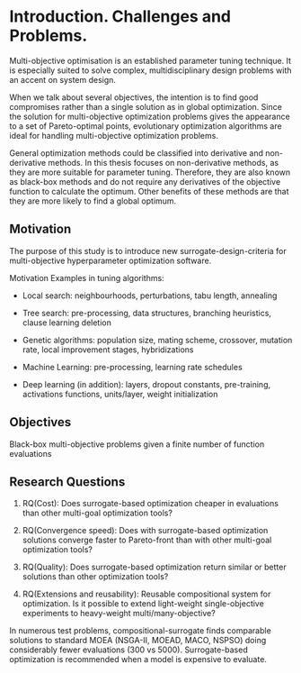 Introduction. Challenges and Problems.
======================================

Multi-objective optimisation is an established parameter tuning
technique. It is especially suited to solve complex, multidisciplinary
design problems with an accent on system design.

When we talk about several objectives, the intention is to find good
compromises rather than a single solution as in global optimization.
Since the solution for multi-objective optimization problems gives the
appearance to a set of Pareto-optimal points, evolutionary optimization
algorithms are ideal for handling multi-objective optimization problems.

General optimization methods could be classified into derivative and
non-derivative methods. In this thesis focuses on non-derivative
methods, as they are more suitable for parameter tuning. Therefore, they
are also known as black-box methods and do not require any derivatives
of the objective function to calculate the optimum. Other benefits of
these methods are that they are more likely to find a global optimum.

Motivation
----------

The purpose of this study is to introduce new surrogate-design-criteria
for multi-objective hyperparameter optimization software.

Motivation Examples in tuning algorithms:

-   Local search: neighbourhoods, perturbations, tabu length, annealing

-   Tree search: pre-processing, data structures, branching heuristics,
    clause learning deletion

-   Genetic algorithms: population size, mating scheme, crossover,
    mutation rate, local improvement stages, hybridizations

-   Machine Learning: pre-processing, learning rate schedules

-   Deep learning (in addition): layers, dropout constants,
    pre-training, activations functions, units/layer, weight
    initialization

Objectives
----------

Black-box multi-objective problems given a finite number of function
evaluations

Research Questions
------------------

1.  RQ(Cost): Does surrogate-based optimization cheaper in evaluations
    than other multi-goal optimization tools?

2.  RQ(Convergence speed): Does with surrogate-based optimization
    solutions converge faster to Pareto-front than with other multi-goal
    optimization tools?

3.  RQ(Quality): Does surrogate-based optimization return similar or
    better solutions than other optimization tools?

4.  RQ(Extensions and reusability): Reusable compositional system for
    optimization. Is it possible to extend light-weight single-objective
    experiments to heavy-weight multi/many-objective?

In numerous test problems, compositional-surrogate finds comparable
solutions to standard MOEA (NSGA-II, MOEAD, MACO, NSPSO) doing
considerably fewer evaluations (300 vs 5000). Surrogate-based
optimization is recommended when a model is expensive to evaluate.
